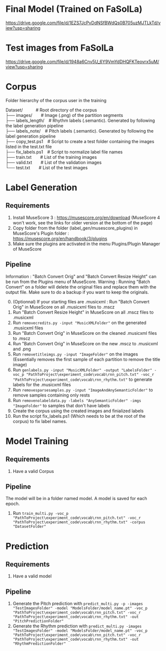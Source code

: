 ﻿# Final Model (Trained on FaSolLa)
https://drive.google.com/file/d/1EZS7JcPvDdNSfBWdQs0B705uzMJTLkTd/view?usp=sharing

# Test images from FaSolLa
https://drive.google.com/file/d/1948a6Cnv5U_6Y9VmYdDHQFKTeovrx5uM/view?usp=sharing

# Corpus
Folder hierarchy of the corpus user in the training

Dataset/&emsp;&emsp;&emsp;# Root directory of the corpus  
├── images/&emsp;&emsp;# Image (.png) of the partition segments  
├── labels_length/&emsp;# Rhythm labels (.semantic). Generated by following the label generation pipeline  
├── labels_note/&emsp;# Pitch labels (.semantic). Generated by following the label generation pipeline  
├── copy_test.ps1&emsp;# Script to create a test folder containing the images listed in the test.txt file  
├── fix_labels.ps1&emsp;# Script to normalize label file names  
├── train.txt&emsp;&emsp;# List of the training images  
├── valid.txt&emsp;&emsp;# List of the validation images  
└── test.txt&emsp;&emsp;# List of the test images  
        
# Label Generation

## Requirements
1. Install MuseScore 3 : https://musescore.org/en/download (MuseScore 4 won't work, see the links for older version at the bottom of the page)
2. Copy folder from the folder (label_gen/musescore_plugins) in MuseScore's Plugin folder : https://musescore.org/en/handbook/3/plugins
3. Make sure the plugins are activated in the menu Plugins/Plugin Manager of MuseScore

## Pipeline
Information : "Batch Convert Orig" and "Batch Convert Resize Height" can be run from the Plugins menu of MuseScore.
Warning     : Running "Batch Convert" on a folder will delete the original files and replace them with the output file. Make sure to do a backup if you want to keep the originals.

0. (Optionnal) If your starting files are .musicxml : Run "Batch Convert Orig" in MuseScore on all .musicxml files to .mscz
1. Run "Batch Convert Resize Height" in MuseScore on all .mscz files to .musicxml
2. Run `removecredits.py -input "MusicXMLFolder"` on the generated .musicxml files
3. Run "Batch Convert Orig" in MuseScore on the cleaned .musicxml files to .mscz
4. Run "Batch Convert Orig" in MuseScore on the new .mscz to .musicxml and .png
5. Run `removetitleimgs.py -input "ImageFolder"` on the images (Essentially removes the first sample of each partition to remove the title image)
6. Run `genlabels.py -input "MusicXMLFolder" -output "LabelsFolder" -voc_p "PathToProject\experiment_code\vocab\rnn_pitch.txt" -voc_r "PathToProject\experiment_code\vocab\rnn_rhythm.txt"` to generate labels for the .musicxml files
7. Run `removesparsesamples.py -input "ImageAndAnySemanticFolder"` to remove samples containing only rests
8. Run `removenolabeldata.py -labels "AnySemanticFolder" -imgs "ImageFolder"` to samples that don't have labels
9. Create the corpus using the created images and finialized labels
10. Run the script fix_labels.ps1 (Which needs to be at the root of the corpus) to fix label names.

# Model Training

## Requirements
1. Have a valid Corpus

## Pipeline
The model will be in a folder named model. A model is saved for each epoch.

1. Run `train_multi.py -voc_p "PathToProject\experiment_code\vocab\rnn_pitch.txt" -voc_r "PathToProject\experiment_code\vocab\rnn_rhythm.txt" -corpus "DatasetFolder"`

# Prediction

## Requirements
1. Have a valid model

## Pipeline

1. Generate the Pitch prediction with `predict_multi.py -p -images "TestImagesFolder" -model "ModelsFolder/model_name.pt" -voc_p "PathToProject\experiment_code\vocab\rnn_pitch.txt" -voc_r "PathToProject\experiment_code\vocab\rnn_rhythm.txt" -out "PitchPredictionFolder"`
2. Generate the Rhythm prediction with `predict_multi.py -images "TestImagesFolder" -model "ModelsFolder/model_name.pt" -voc_p "PathToProject\experiment_code\vocab\rnn_pitch.txt" -voc_r "PathToProject\experiment_code\vocab\rnn_rhythm.txt" -out "RhythmPredictionFolder"`